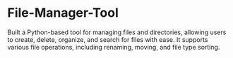 # File-Manager-Tool
Built a Python-based tool for managing files and directories, allowing users to create, delete, organize, and search for files with ease. It supports various file operations, including renaming, moving, and file type sorting.
